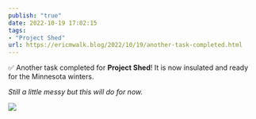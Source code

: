 ```yaml
---
publish: "true"
date: 2022-10-19 17:02:15
tags:
- "Project Shed"
url: https://ericmwalk.blog/2022/10/19/another-task-completed.html
---
```

✅ Another task completed for **Project Shed**! It is now insulated and ready for the Minnesota winters.

*Still a little messy but this will do for now.*


![](https://ericmwalk.blog/uploads/2022/bd38067d12.jpg)
